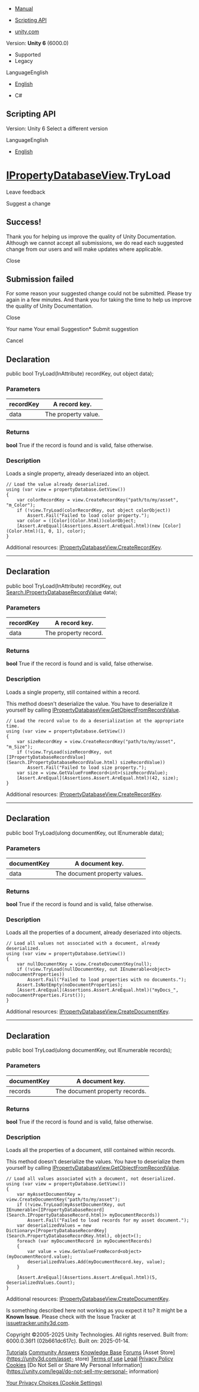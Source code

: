 [ ]()

  * [Manual](../Manual/index.html)
  * [Scripting API](../ScriptReference/index.html)

  * [unity.com](https://unity.com/)

Version: **Unity 6** (6000.0)

  * Supported
  * Legacy

LanguageEnglish

  * [English]()

  * C#

[ ](https://docs.unity3d.com)

## Scripting API

Version: Unity 6 Select a different version

LanguageEnglish

  * [English]()

#  [IPropertyDatabaseView](Search.IPropertyDatabaseView.html).TryLoad

Leave feedback

Suggest a change

## Success!

Thank you for helping us improve the quality of Unity Documentation. Although
we cannot accept all submissions, we do read each suggested change from our
users and will make updates where applicable.

Close

## Submission failed

For some reason your suggested change could not be submitted. Please <a>try
again</a> in a few minutes. And thank you for taking the time to help us
improve the quality of Unity Documentation.

Close

Your name Your email Suggestion* Submit suggestion

Cancel

[ ]()

## Declaration

public bool TryLoad(InAttribute) recordKey, out object data);

### Parameters

recordKey | A record key.  
---|---  
data | The property value.  
  
### Returns

**bool** True if the record is found and is valid, false otherwise.

### Description

Loads a single property, already deseriazed into an object.

    
    
    // Load the value already deserialized.
    using (var view = propertyDatabase.GetView())
    {
        var colorRecordKey = view.CreateRecordKey("path/to/my/asset", "m_Color");
        if (!view.TryLoad(colorRecordKey, out object colorObject))
            Assert.Fail("Failed to load color property.");
        var color = ([Color](Color.html))colorObject;
        [Assert.AreEqual](Assertions.Assert.AreEqual.html)(new [Color](Color.html)(1, 0, 1), color);
    }
    
    

Additional resources:
[IPropertyDatabaseView.CreateRecordKey](Search.IPropertyDatabaseView.CreateRecordKey.html).

* * *

## Declaration

public bool TryLoad(InAttribute) recordKey, out
[Search.IPropertyDatabaseRecordValue](Search.IPropertyDatabaseRecordValue.html)
data);

### Parameters

recordKey | A record key.  
---|---  
data | The property record.  
  
### Returns

**bool** True if the record is found and is valid, false otherwise.

### Description

Loads a single property, still contained within a record.

This method doesn't deserialize the value. You have to deserialize it yourself
by calling
[IPropertyDatabaseView.GetObjectFromRecordValue](Search.IPropertyDatabaseView.GetObjectFromRecordValue.html).

    
    
    // Load the record value to do a deserialization at the appropriate time.
    using (var view = propertyDatabase.GetView())
    {
        var sizeRecordKey = view.CreateRecordKey("path/to/my/asset", "m_Size");
        if (!view.TryLoad(sizeRecordKey, out [IPropertyDatabaseRecordValue](Search.IPropertyDatabaseRecordValue.html) sizeRecordValue))
            Assert.Fail("Failed to load size property.");
        var size = view.GetValueFromRecord<int>(sizeRecordValue);
        [Assert.AreEqual](Assertions.Assert.AreEqual.html)(42, size);
    }
    
    

Additional resources:
[IPropertyDatabaseView.CreateRecordKey](Search.IPropertyDatabaseView.CreateRecordKey.html).

* * *

## Declaration

public bool TryLoad(ulong documentKey, out IEnumerable<object> data);

### Parameters

documentKey | A document key.  
---|---  
data | The document property values.  
  
### Returns

**bool** True if the record is found and is valid, false otherwise.

### Description

Loads all the properties of a document, already deseriazed into objects.

    
    
    // Load all values not associated with a document, already deserialized.
    using (var view = propertyDatabase.GetView())
    {
        var nullDocumentKey = view.CreateDocumentKey(null);
        if (!view.TryLoad(nullDocumentKey, out IEnumerable<object> noDocumentProperties))
            Assert.Fail("Failed to load properties with no documents.");
        Assert.IsNotEmpty(noDocumentProperties);
        [Assert.AreEqual](Assertions.Assert.AreEqual.html)("myDocs_", noDocumentProperties.First());
    }
    
    

Additional resources:
[IPropertyDatabaseView.CreateDocumentKey](Search.IPropertyDatabaseView.CreateDocumentKey.html).

* * *

## Declaration

public bool TryLoad(ulong documentKey, out
IEnumerable<IPropertyDatabaseRecord> records);

### Parameters

documentKey | A document key.  
---|---  
records | The document property records.  
  
### Returns

**bool** True if the record is found and is valid, false otherwise.

### Description

Loads all the properties of a document, still contained within records.

This method doesn't deserialize the values. You have to deserialize them
yourself by calling
[IPropertyDatabaseView.GetObjectFromRecordValue](Search.IPropertyDatabaseView.GetObjectFromRecordValue.html).

    
    
    // Load all values associated with a document, not deserialized.
    using (var view = propertyDatabase.GetView())
    {
        var myAssetDocumentKey = view.CreateDocumentKey("path/to/my/asset");
        if (!view.TryLoad(myAssetDocumentKey, out IEnumerable<[IPropertyDatabaseRecord](Search.IPropertyDatabaseRecord.html)> myDocumentRecords))
            Assert.Fail("Failed to load records for my asset document.");
        var deserializedValues = new Dictionary<[PropertyDatabaseRecordKey](Search.PropertyDatabaseRecordKey.html), object>();
        foreach (var myDocumentRecord in myDocumentRecords)
        {
            var value = view.GetValueFromRecord<object>(myDocumentRecord.value);
            deserializedValues.Add(myDocumentRecord.key, value);
        }
    
        [Assert.AreEqual](Assertions.Assert.AreEqual.html)(5, deserializedValues.Count);
    }
    
    

Additional resources:
[IPropertyDatabaseView.CreateDocumentKey](Search.IPropertyDatabaseView.CreateDocumentKey.html).

Is something described here not working as you expect it to? It might be a
**Known Issue**. Please check with the Issue Tracker at
[issuetracker.unity3d.com](https://issuetracker.unity3d.com).

Copyright ©2005-2025 Unity Technologies. All rights reserved. Built from:
6000.0.36f1 (02b661dc617c). Built on: 2025-01-14.

[Tutorials](https://unity3d.com/learn) [Community
Answers](https://answers.unity3d.com) [Knowledge
Base](https://support.unity3d.com/hc/en-us)
[Forums](https://forum.unity3d.com) [Asset Store](https://unity3d.com/asset-
store) [Terms of use](https://docs.unity3d.com/Manual/TermsOfUse.html)
[Legal](https://unity.com/legal) [Privacy
Policy](https://unity.com/legal/privacy-policy)
[Cookies](https://unity.com/legal/cookie-policy) [Do Not Sell or Share My
Personal Information](https://unity.com/legal/do-not-sell-my-personal-
information)

[Your Privacy Choices (Cookie Settings)](javascript:void\(0\);)

